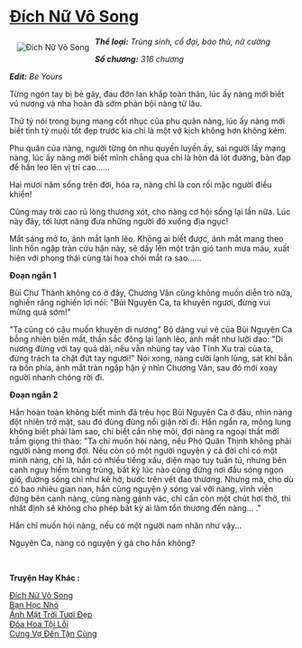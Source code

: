 <a href="https://utruyen.com/truyen/dich-nu-vo-song/17140/" title="Đích Nữ Vô Song"><h1>Đích Nữ Vô Song</h1></a><div style="display:table"><img align="right" style="float: left; padding: 10px;" src="https://utruyen.com/images/story/200x260/dich-nu-vo-song.jpg" alt="Đích Nữ Vô Song"><b><i>Thể loại:</i></b><i> Trùng sinh, cổ đại, báo thù, nữ cường</i><p></p><b><i>Số chương:</i></b><i> 316 chương</i><p></p><b><i>Edit:</i></b><i> Be Yours<p></p></i>Từng ngón tay bị bẻ gãy, đau đớn lan khắp toàn thân, lúc ấy nàng mới biết vú nương và nha hoàn đã sớm phản bội nàng từ lâu.<p></p>Thứ tỷ nói trong bụng mang cốt nhục của phu quân nàng, lúc ấy nàng mới biết tình tỷ muội tốt đẹp trước kia chỉ là một vở kịch không hơn không kém.<p></p>Phu quân của nàng, người từng ôn nhu quyến luyến ấy, sai người lấy mạng nàng, lúc ấy nàng mới biết mình chẳng qua chỉ là hòn đá lót đường, bàn đạp để hắn leo lên vị trí cao......<p></p>Hai mươi năm sống trên đời, hóa ra, nàng chỉ là con rối mặc người điều khiển!<p></p>Cũng may trời cao rủ lòng thương xót, cho nàng cơ hội sống lại lần nữa. Lúc này đây, tới lượt nàng đưa những người đó xuống địa ngục!<p></p>Mắt sáng mở to, ánh mắt lạnh lẽo. Không ai biết được, ánh mắt mang theo linh hồn ngập tràn cừu hận này, sẽ dấy lên một trận gió tanh mưa máu, xuất hiện với phong thái cùng tài hoa chói mắt ra sao……<p></p><b>Đoạn ngắn 1</b><p></p>Bùi Chư Thành không có ở đây, Chương Vân cũng không muốn diễn trò nữa, nghiến răng nghiến lợi nói: "Bùi Nguyên Ca, ta khuyên ngươi, đừng vui mừng quá sớm!"<p></p>"Ta cũng có câu muốn khuyên di nương" Bộ dáng vui vẻ của Bùi Nguyên Ca bỗng nhiên biến mất, thần sắc đông lại lạnh lẽo, ánh mắt như lưỡi dao: "Di nương đừng với tay quá dài, nếu vẫn nhúng tay vào Tĩnh Xu trai của ta, đừng trách ta chặt đứt tay ngươi!" Nói xong, nàng cười lạnh lùng, sát khí bắn ra bốn phía, ánh mắt tràn ngập hận ý nhìn Chương Vân, sau đó mới xoay người nhanh chóng rời đi.<p></p><b>Đoạn ngắn 2</b><p></p>Hắn hoàn toàn không biết mình đã trêu học Bùi Nguyên Ca ở đâu, nhìn nàng đột nhiên trở mặt, sau đó đùng đùng nổi giận rời đi. Hắn ngẩn ra, mông lung không biết phải làm sao, chỉ biết cắn nhẹ môi, đợi nàng ra ngoại thất mới trầm giọng thì thào: "Ta chỉ muốn hỏi nàng, nếu Phó Quân Thịnh không phải người nàng mong đợi. Nếu còn có một người nguyện ý cả đời chỉ có một mình nàng, chỉ là, hắn có nhiều tiếng xấu, diện mạo tuy tuấn tú, nhưng bên cạnh nguy hiểm trùng trùng, bất kỳ lúc nào cũng đứng nơi đầu sóng ngọn gió, đường sống chỉ như kẽ hở, bước trên vết đao thương. Nhưng mà, cho dù có bao nhiêu gian nan, hắn cũng nguyện ý sóng vai với nàng, vĩnh viễn đứng bên cạnh nàng, cùng nàng gánh vác, chỉ cần còn một chút hơi thở, thì nhất định sẽ không cho phép bất kỳ ai làm tổn thương đến nàng... ."<p></p>Hắn chỉ muốn hỏi nàng, nếu có một người nam nhân như vậy...<p></p>Nguyên Ca, nàng có nguyện ý gả cho hắn không?<i><p></p></i></div><p><br><b>Truyện Hay Khác :</b></p><a href="https://utruyen.com/truyen/dich-nu-vo-song/17140/" alt="Đích Nữ Vô Song">Đích Nữ Vô Song</a><br/><a href="https://utruyen.com/truyen/ban-hoc-nho/19301/" alt="Bạn Học Nhỏ">Bạn Học Nhỏ</a><br/><a href="https://github.com/quanluxury/ngontinh_top100/tree/master/19290" alt="Ánh Mặt Trời Tươi Đẹp">Ánh Mặt Trời Tươi Đẹp</a><br/><a href="https://github.com/quanluxury/ngontinh_top100/tree/master/17351" alt="Đóa Hoa Tội Lỗi">Đóa Hoa Tội Lỗi</a><br/><a href="https://www.google.td/url?q=https%3A%2F%2Futruyen.com%2Ftruyen%2Fcung-vo-den-tan-cung%2F19169%2F" alt="Cưng Vợ Đến Tận Cùng">Cưng Vợ Đến Tận Cùng</a><br/>